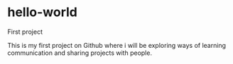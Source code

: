 # hello-world
First project 

This is my first project on Github where i will be exploring ways of learning communication and sharing projects with people.
